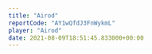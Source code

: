 ```yaml
---
title: "Airod"
reportCode: "AY1wQfdJ3FnWykmL"
player: "Airod"
date: 2021-08-09T18:51:45.833000+00:00
---
```

